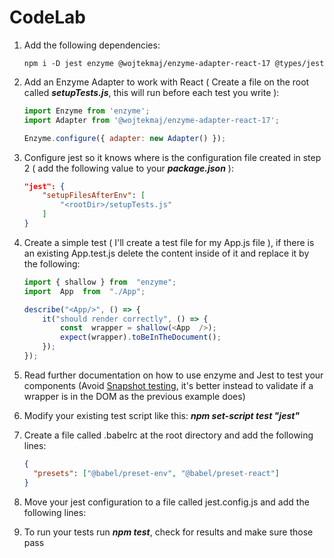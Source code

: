 
# CodeLab

1. Add the following dependencies:
	  ```
	  npm i -D jest enzyme @wojtekmaj/enzyme-adapter-react-17 @types/jest
	  ```
2. Add an Enzyme Adapter to work with React ( Create a file on the root called ***setupTests.js***, this will run before each test  you write ):
	```js
	import Enzyme from 'enzyme';
	import Adapter from '@wojtekmaj/enzyme-adapter-react-17';

	Enzyme.configure({ adapter: new Adapter() });
	```
3. Configure jest so it knows where is the configuration file created in step 2 ( add the following value to your ***package.json*** ):
	```json
	"jest": { 
		"setupFilesAfterEnv": [ 
			"<rootDir>/setupTests.js" 
		] 
	}
	```
4. Create a simple test ( I'll create a test file for my App.js file ), if there is an existing App.test.js delete the content inside of it and replace it by the following:
	```js
	import { shallow } from  "enzyme";
	import  App  from  "./App";
	
	describe("<App/>", () => {
		it("should render correctly", () => {
			const  wrapper = shallow(<App  />);
			expect(wrapper).toBeInTheDocument();
		});
	});
	```
 
5. Read further documentation on how to use enzyme and Jest to test your components (Avoid [Snapshot testing](https://jestjs.io/docs/snapshot-testing), it's better instead to validate if a wrapper is in the DOM as the previous example does)
6. Modify your existing test script like this: _**npm set-script test "jest"**_
7. Create a file called .babelrc at the root directory and add the following lines:
	  ```JSON
	  {
		"presets": ["@babel/preset-env", "@babel/preset-react"]
	}
    ```
 8. Move your jest configuration to a file called jest.config.js and add the following lines:
 
9. To run your tests run ***npm test***, check for results and make sure those pass
